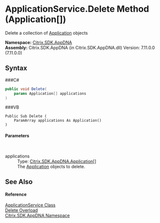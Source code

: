 # ApplicationService.Delete Method (Application[])
 

Delete a collection of <a href="T_Citrix_SDK_AppDNA_Application">Application</a> objects

**Namespace:**&nbsp;<a href="N_Citrix_SDK_AppDNA">Citrix.SDK.AppDNA</a><br />**Assembly:**&nbsp;Citrix.SDK.AppDNA (in Citrix.SDK.AppDNA.dll) Version: 7.11.0.0 (7.11.0.0)

## Syntax

###C#
```csharp
public void Delete(
	params Application[] applications
)
```

###VB
```vbnet
Public Sub Delete ( 
	ParamArray applications As Application()
)
```


#### Parameters
&nbsp;<dl><dt>applications</dt><dd>Type: <a href="T_Citrix_SDK_AppDNA_Application">Citrix.SDK.AppDNA.Application</a>[]<br />The <a href="T_Citrix_SDK_AppDNA_Application">Application</a> objects to delete.</dd></dl>

## See Also


#### Reference
<a href="T_Citrix_SDK_AppDNA_ApplicationService">ApplicationService Class</a><br /><a href="Overload_Citrix_SDK_AppDNA_ApplicationService_Delete">Delete Overload</a><br /><a href="N_Citrix_SDK_AppDNA">Citrix.SDK.AppDNA Namespace</a><br />